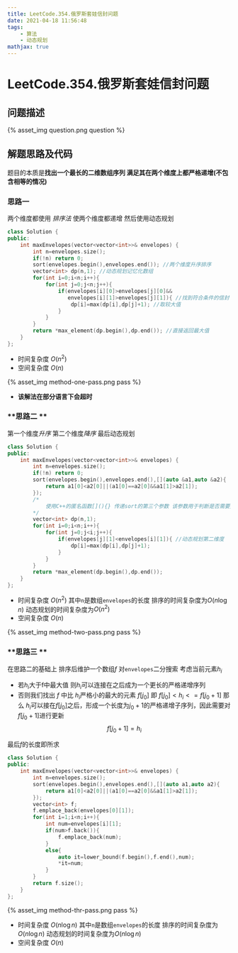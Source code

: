 ```yaml
---
title: LeetCode.354.俄罗斯套娃信封问题
date: 2021-04-18 11:56:48
tags: 
    - 算法 
    - 动态规划
mathjax: true
---
```

# LeetCode.354.俄罗斯套娃信封问题

## 问题描述
{% asset_img question.png question %}

## 解题思路及代码
题目的本质是**找出一个最长的二维数组序列 满足其在两个维度上都严格递增(不包含相等的情况)**

### **思路一**
两个维度都使用 *排序法* 使两个维度都递增 然后使用动态规划

```cpp
class Solution {
public:
    int maxEnvelopes(vector<vector<int>>& envelopes) {
        int n=envelopes.size();
        if(!n) return 0;
        sort(envelopes.begin(),envelopes.end()); //两个维度升序排序
        vector<int> dp(n,1); //动态规划记忆化数组
        for(int i=0;i<n;i++){
            for(int j=0;j<n;j++){
                if(envelopes[i][0]>envelopes[j][0]&&
                   envelopes[i][1]>envelopes[j][1]){ //找到符合条件的信封
                    dp[i]=max(dp[i],dp[j]+1); //取较大值
                }
            }
        }
        return *max_element(dp.begin(),dp.end()); //直接返回最大值
    }
};
```
* 时间复杂度 $O(n^2)$
* 空间复杂度 $O(n)$

{% asset_img method-one-pass.png pass %}
* **该解法在部分语言下会超时**

###  **思路二 **
第一个维度*升序* 第二个维度*降序* 最后动态规划

```cpp
class Solution {
public:
    int maxEnvelopes(vector<vector<int>>& envelopes) {
        int n=envelopes.size();
        if(!n) return 0;
        sort(envelopes.begin(),envelopes.end(),[](auto &a1,auto &a2){
            return a1[0]<a2[0]||(a1[0]==a2[0]&&a1[1]>a2[1]);
        });
        /*
            使用C++的匿名函数[](){} 传递sort的第三个参数 该参数用于判断是否需要交换两个值
        */
        vector<int> dp(n,1);
        for(int i=0;i<n;i++){
            for(int j=0;j<i;j++){
                if(envelopes[j][1]<envelopes[i][1]){ //动态规划第二维度 
                    dp[i]=max(dp[i],dp[j]+1);
                }
            }
        }
        return *max_element(dp.begin(),dp.end());
    }
};
```

* 时间复杂度 $O(n^2)$ 其中`n`是数组`envelopes`的长度 排序的时间复杂度为$O(n\log{n})$ 动态规划的时间复杂度为$O(n^2)$
* 空间复杂度 $O(n)$

{% asset_img method-two-pass.png pass %}

###  **思路三 **
在思路二的基础上 排序后维护一个数组$f$ 对`envelopes`二分搜索 
考虑当前元素$h_i$
* 若$h_i$大于f中最大值 则$h_i$可以连接在之后成为一个更长的严格递增序列
* 否则我们找出 $f$ 中比 $h_i$​ 严格小的最大的元素 $f[j_0]$ 即 $f[j_0]<h_i<=f[j_0+1]$ 那么 $h_i$​ 可以接在$f[j_0]$之后，形成一个长度为$j_0+1$的严格递增子序列，因此需要对$f[j_0+1]$进行更新
$$ f[j_0+1]=h_i $$

最后$f$的长度即所求

```cpp
class Solution {
public:
    int maxEnvelopes(vector<vector<int>>& envelopes) {
        int n=envelopes.size();
        sort(envelopes.begin(),envelopes.end(),[](auto a1,auto a2){
            return a1[0]<a2[0]||(a1[0]==a2[0]&&a1[1]>a2[1]);
        });
        vector<int> f;
        f.emplace_back(envelopes[0][1]);
        for(int i=1;i<n;i++){
            int num=envelopes[i][1];
            if(num>f.back()){
                f.emplace_back(num);
            }
            else{
                auto it=lower_bound(f.begin(),f.end(),num);
                *it=num;
            }
        }
        return f.size();
    }
};
```
{% asset_img method-thr-pass.png pass %}

* 时间复杂度 $O(n\log{n})$ 其中`n`是数组`envelopes`的长度 排序的时间复杂度为$O(n\log{n})$ 动态规划的时间复杂度为$O(n\log{n})$
* 空间复杂度 $O(n)$ 